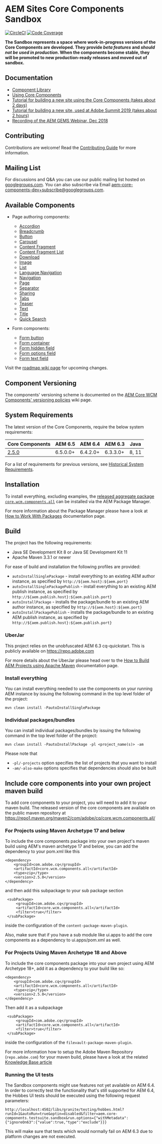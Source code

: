 # AEM Sites Core Components Sandbox
[![CircleCI](https://circleci.com/gh/adobe/aem-core-wcm-components/tree/development.svg?style=svg)](https://circleci.com/gh/adobe/aem-core-wcm-components/tree/development)
[![Code Coverage](https://codecov.io/gh/adobe/aem-core-wcm-components/branch/development/graph/badge.svg)](https://codecov.io/gh/adobe/aem-core-wcm-components)

**The Sandbox represents a space where work-in-progress versions of the Core Components are developed. They provide _beta features_ and *should not be used in production*. When the components become stable, they will be promoted to new production-ready releases and moved out of sandbox.**

## Documentation

* [Component Library](https://www.adobe.com/go/aem_cmp_library)
* [Using Core Components](https://docs.adobe.com/docs/en/aem/6-3/author/page-authoring/default-components/core-components.html)
* [Tutorial for building a new site using the Core Components (takes about 2 days)](https://docs.adobe.com/content/help/en/experience-manager-learn/getting-started-wknd-tutorial-develop/overview.html)
* [Tutorial for building a new site, used at Adobe Summit 2019 (takes about 2 hours)](https://expleague.azureedge.net/labs/L767/index.html)
* [Recording of the AEM GEMS Webinar, Dec 2018](https://helpx.adobe.com/experience-manager/kt/eseminars/gems/AEM-Core-Components.html)

## Contributing

Contributions are welcome! Read the [Contributing Guide](CONTRIBUTING.md) for more information.

## Mailing List

For discussions and Q&A you can use our public mailing list hosted on [googlegroups.com](https://groups.google.com/forum/#!forum/aem-core-components-dev). 
You can also subscribe via Email [aem-core-components-dev+subscribe@googlegroups.com](mailto:aem-core-components-dev+subscribe@googlegroups.com).

## Available Components

* Page authoring components:
  * [Accordion](content/src/content/jcr_root/apps/core/wcm/components/accordion/v1/accordion)
  * [Breadcrumb](content/src/content/jcr_root/apps/core/wcm/components/breadcrumb/v2/breadcrumb)
  * [Button](content/src/content/jcr_root/apps/core/wcm/components/button/v1/button)
  * [Carousel](content/src/content/jcr_root/apps/core/wcm/components/carousel/v1/carousel)
  * [Content Fragment](content/src/content/jcr_root/apps/core/wcm/components/contentfragment/v1/contentfragment)
  * [Content Fragment List](content/src/content/jcr_root/apps/core/wcm/components/contentfragmentlist/v1/contentfragmentlist)
  * [Download](content/src/content/jcr_root/apps/core/wcm/components/download/v1/download)
  * [Image](content/src/content/jcr_root/apps/core/wcm/components/image/v2/image)
  * [List](content/src/content/jcr_root/apps/core/wcm/components/list/v2/list)
  * [Language Navigation](content/src/content/jcr_root/apps/core/wcm/components/languagenavigation/v1/languagenavigation)
  * [Navigation](content/src/content/jcr_root/apps/core/wcm/components/navigation/v1/navigation)
  * [Page](content/src/content/jcr_root/apps/core/wcm/components/page/v2/page)
  * [Separator](content/src/content/jcr_root/apps/core/wcm/components/separator/v1/separator)
  * [Sharing](content/src/content/jcr_root/apps/core/wcm/components/sharing/v1/sharing)
  * [Tabs](content/src/content/jcr_root/apps/core/wcm/components/tabs/v1/tabs)
  * [Teaser](content/src/content/jcr_root/apps/core/wcm/components/teaser/v1/teaser)
  * [Text](content/src/content/jcr_root/apps/core/wcm/components/text/v2/text)
  * [Title](content/src/content/jcr_root/apps/core/wcm/components/title/v2/title)
  * [Quick Search](content/src/content/jcr_root/apps/core/wcm/components/search/v1/search)

* Form components:
  * [Form button](content/src/content/jcr_root/apps/core/wcm/components/form/button/v2/button)
  * [Form container](content/src/content/jcr_root/apps/core/wcm/components/form/container/v2/container)
  * [Form hidden field](content/src/content/jcr_root/apps/core/wcm/components/form/hidden/v2/hidden)
  * [Form options field](content/src/content/jcr_root/apps/core/wcm/components/form/options/v2/options)
  * [Form text field](content/src/content/jcr_root/apps/core/wcm/components/form/text/v2/text)

Visit the [roadmap wiki page](https://github.com/adobe/aem-core-wcm-components/wiki#roadmap) for upcoming changes.

## Component Versioning

The components' versioning scheme is documented on the [AEM Core WCM Components' versioning policies](https://github.com/adobe/aem-core-wcm-components/wiki/Versioning-policies) wiki page.

## System Requirements

The latest version of the Core Components, require the below system requirements:

Core Components | AEM 6.5 | AEM 6.4 | AEM 6.3 | Java
----------------|---------|---------|---------|------
[2.5.0](https://github.com/adobe/aem-core-wcm-components/releases/tag/core.wcm.components.reactor-2.5.0) | 6.5.0.0+ | 6.4.2.0+ | 6.3.3.0+ | 8, 11

For a list of requirements for previous versions, see [Historical System Requirements](VERSIONS.md).

## Installation

To install everything, excluding examples, the [released aggregate package `core.wcm.components.all`](https://github.com/adobe/aem-core-wcm-components/releases) can be installed via the AEM Package Manager.

For more information about the Package Manager please have a look at [How to Work With Packages](https://helpx.adobe.com/experience-manager/6-4/sites/administering/using/package-manager.html) documentation page.

## Build

The project has the following requirements:
* Java SE Development Kit 8 or Java SE Development Kit 11
* Apache Maven 3.3.1 or newer

For ease of build and installation the following profiles are provided:

 * ``autoInstallSinglePackage`` - install everything to an existing AEM author instance, as specified by ``http://${aem.host}:${aem.port}``
 * ``autoInstallSinglePackagePublish`` - install everything to an existing AEM publish instance, as specified by ``http://${aem.publish.host}:${aem.publish.port}``
 * ``autoInstallPackage`` - installs the package/bundle to an existing AEM author instance, as specified by ``http://${aem.host}:${aem.port}``
 * ``autoInstallPackagePublish`` - installs the package/bundle to an existing AEM publish instance, as specified by ``http://${aem.publish.host}:${aem.publish.port}``

### UberJar

This project relies on the unobfuscated AEM 6.3 cq-quickstart. This is publicly available on https://repo.adobe.com

For more details about the UberJar please head over to the
[How to Build AEM Projects using Apache Maven](https://helpx.adobe.com/experience-manager/6-4/sites/developing/using/ht-projects-maven.html) documentation page.

### Install everything

You can install everything needed to use the components on your running AEM instance by issuing the following command in the top level folder of the project:

    mvn clean install -PautoInstallSinglePackage

### Individual packages/bundles

You can install individual packages/bundles by issuing the following command in the top level folder of the project:

    mvn clean install -PautoInstallPackage -pl <project_name(s)> -am

Please note that

 * ``-pl/-projects`` option specifies the list of projects that you want to install
 * ``-am/-also-make`` options specifies that dependencies should also be built

## Include core components into your own project maven build

To add core components to your project, you will need to add it to your maven build.
The released version of the core components are available on the public maven repository at https://repo1.maven.org/maven2/com/adobe/cq/core.wcm.components.all/ 

### For Projects using Maven Archetype 17 and below

To include the core components package into your own project's maven build using AEM's maven archetype 17 and below, you can add the dependency to your pom.xml like this
 ```
 <dependency>
     <groupId>com.adobe.cq</groupId>
     <artifactId>core.wcm.components.all</artifactId>
     <type>zip</type>
     <version>2.5.0</version>
 </dependency>
 ```

 and then add this subpackage to your sub package section
```
 <subPackage>
     <groupId>com.adobe.cq</groupId>
     <artifactId>core.wcm.components.all</artifactId>
     <filter>true</filter>
 </subPackage>
```

 inside the configuration of the `content-package-maven-plugin`.

 Also, make sure that if you have a sub module like ui.apps to add the core components as a dependency to ui.apps/pom.xml as well.

 ### For Projects Using Maven Archetype 18 and Above

To include the core components package into your own project using AEM Archetype 18+, add it as a dependency to your build like so:
 ```
 <dependency>
     <groupId>com.adobe.cq</groupId>
     <artifactId>core.wcm.components.all</artifactId>
     <type>zip</type>
     <version>2.5.0</version>
 </dependency>
 ```

Then add it as a subpackage
```
 <subPackage>
     <groupId>com.adobe.cq</groupId>
     <artifactId>core.wcm.components.all</artifactId>
     <filter>true</filter>
 </subPackage>
```

inside the configuration of the `filevault-package-maven-plugin`.

 For more information how to setup the Adobe Maven Repository (`repo.adobe.com`) for your maven build, please have a look at the
 related [Knowledge Base article](https://helpx.adobe.com/experience-manager/kb/SetUpTheAdobeMavenRepository.html)

 ### Running the UI tests

 The Sandbox components might use features not yet available on AEM 6.4. In order to correctly test the functionality that's still
 supported for AEM 6.4, the Hobbes UI tests
 should be executed using the following request parameters:

```
http://localhost:4502/libs/granite/testing/hobbes.html?runId=1&autoRun=true&optin=disabled&filter=aem.core-components.testsuite.sandbox&run.options={"withMetadata":{"ignoreOn63":{"value":true,"type":"exclude"}}}
```

This will make sure that tests which would normally fail on AEM 6.3 due to platform changes are not executed.
